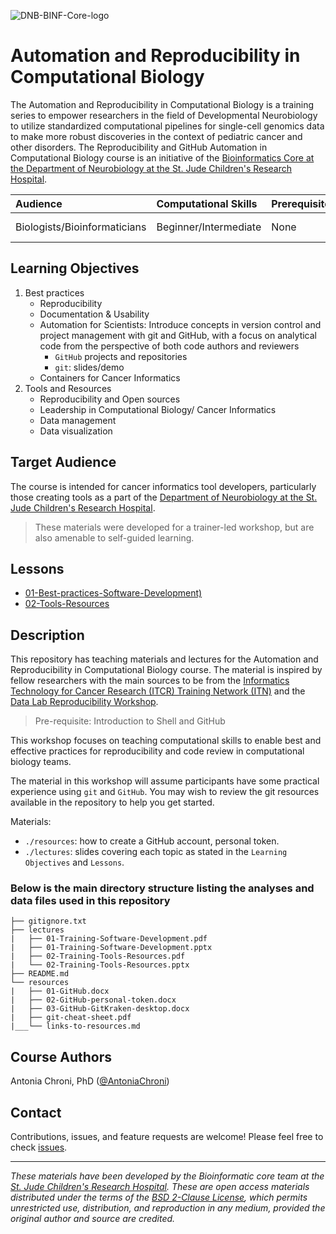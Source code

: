 ![DNB-BINF-Core-logo](https://github.com/stjudeDNBBinfCore/Trainings/tree/main/figures/img/DNB-BINF-Core-logo.png)


# Automation and Reproducibility in Computational Biology

The Automation and Reproducibility in Computational Biology is a training series to empower researchers in the field of Developmental Neurobiology to utilize standardized computational pipelines for single-cell genomics data to make more robust discoveries in the context of pediatric cancer and other disorders. The Reproducibility and GitHub Automation in Computational Biology course is an initiative of the [Bioinformatics Core at the Department of Neurobiology at the St. Jude Children's Research Hospital](https://www.stjude.org/research/departments/developmental-neurobiology/shared-resources/bioinformatic-core.html).


| Audience | Computational Skills | Prerequisites | Duration |
:----------|:----------|:----------|:----------|
| Biologists/Bioinformaticians | Beginner/Intermediate | None | Shell basics|


## Learning Objectives

1. Best practices
   - Reproducibility
   - Documentation & Usability
   - Automation for Scientists: Introduce concepts in version control and project management with git and GitHub, with a focus on analytical code from the perspective of both code authors and reviewers
      - `GitHub` projects and repositories
      - `git`: slides/demo
   - Containers for Cancer Informatics
2. Tools and Resources
   - Reproducibility and Open sources
   - Leadership in Computational Biology/ Cancer Informatics
   - Data management
   - Data visualization

## Target Audience
The course is intended for cancer informatics tool developers, particularly those creating tools as a part of the [Department of Neurobiology at the St. Jude Children's Research Hospital](https://www.stjude.org/research/departments/developmental-neurobiology.html).

> These materials were developed for a trainer-led workshop, but are also amenable to self-guided learning.

## Lessons
* [01-Best-practices-Software-Development)](./courses/Automation-Reproducibility-GitHub-ComBio/lectures/)
* [02-Tools-Resources](./courses/Automation-Reproducibility-GitHub-ComBio/lectures/)


## Description

This repository has teaching materials and lectures for the Automation and Reproducibility in Computational Biology course. 
The material is inspired by fellow researchers with the main sources to be from the [Informatics Technology for Cancer Research (ITCR) Training Network (ITN)](https://www.itcrtraining.org/) and the [Data Lab Reproducibility Workshop](https://alexslemonade.github.io/reproducible-research/workshop-schedule.html).


> Pre-requisite: Introduction to Shell and GitHub

This workshop focuses on teaching computational skills to enable best and effective practices for reproducibility and code review in computational biology teams.

The material in this workshop will assume participants have some practical experience using `git` and `GitHub`. You may wish to review the git resources available in the repository to help you get started. 

Materials:
* `./resources`: how to create a GitHub account, personal token.
* `./lectures`: slides covering each topic as stated in the `Learning Objectives` and `Lessons`.


### Below is the main directory structure listing the analyses and data files used in this repository

```
├── gitignore.txt
├── lectures
|   ├── 01-Training-Software-Development.pdf
|   ├── 01-Training-Software-Development.pptx
|   ├── 02-Training-Tools-Resources.pdf
|   └── 02-Training-Tools-Resources.pptx
├── README.md
└── resources
|   ├── 01-GitHub.docx
|   ├── 02-GitHub-personal-token.docx
|   ├── 03-GitHub-GitKraken-desktop.docx
|   ├── git-cheat-sheet.pdf
|___└── links-to-resources.md
```

## Course Authors

Antonia Chroni, PhD ([@AntoniaChroni](https://github.com/AntoniaChroni))


## Contact

Contributions, issues, and feature requests are welcome! Please feel free to check [issues](https://github.com/stjudeDNBBinfCore/Trainings/issues).

---

*These materials have been developed by the Bioinformatic core team at the [St. Jude Children's Research Hospital](https://www.stjude.org/). These are open access materials distributed under the terms of the [BSD 2-Clause License](https://opensource.org/license/bsd-2-clause), which permits unrestricted use, distribution, and reproduction in any medium, provided the original author and source are credited.*


